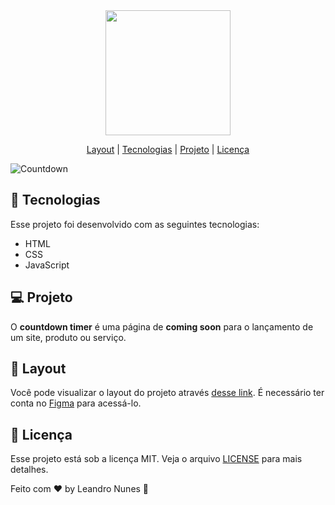 <div align="center">
<img src="https://user-images.githubusercontent.com/99052605/172703439-10e6ee71-c9bc-4336-955b-2a84fad7f573.png" width="200px">
</div>

<p align="center">
  <a href="#-Layout">Layout</a> |
  <a href="#-Tecnologias">Tecnologias</a> |
  <a href="#-Projeto">Projeto</a> |
  <a href="#-Licença">Licença</a>

![Countdown](https://user-images.githubusercontent.com/99052605/172703189-1ad3faed-fb75-471b-965a-df267e031516.png)

## 🚀 Tecnologias
  Esse projeto foi desenvolvido com as seguintes tecnologias:
  + HTML
  + CSS
  + JavaScript
  
  ## 💻 Projeto
  O <strong>countdown timer</strong> é uma página de <strong>coming soon</strong> para o lançamento de um site, produto ou serviço.
  
  ## 🔖 Layout
  Você pode visualizar o layout do projeto através <a href="https://www.figma.com/file/xeUG6DhvlApg96mYBMc8SR/DD-%2F-Countdown-(Copy)?node-id=0%3A1">desse link</a>. É necessário ter conta no <a href="https://www.figma.com/files/recent?fuid=1102968563677691331">Figma</a> para acessá-lo.
  
  ## 📝 Licença
  Esse projeto está sob a licença MIT. Veja o arquivo <a href="https://github.com/leonunesdev/Countdown/blob/main/LICENSE">LICENSE</a> para mais detalhes.
  
  Feito com ♥ by Leandro Nunes 👋
